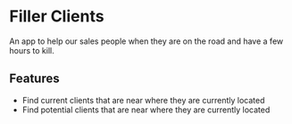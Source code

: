 # Filler Clients

An app to help our sales people when they are on the road and have a few hours to kill.

## Features

* Find current clients that are near where they are currently located
* Find potential clients that are near where they are currently located